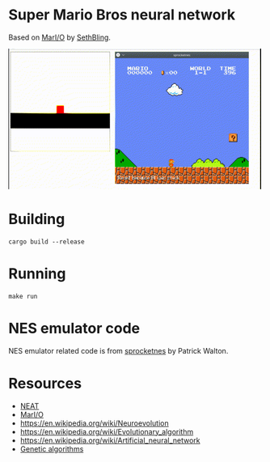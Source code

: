 # Super Mario Bros neural network

Based on [MarI/O](https://www.youtube.com/watch?v=qv6UVOQ0F44) by [SethBling](https://www.youtube.com/channel/UC8aG3LDTDwNR1UQhSn9uVrw).

![GIF showing AI in action](demo.gif)

# Building

    cargo build --release

# Running

    make run

# NES emulator code

NES emulator related code is from
[sprocketnes](https://github.com/pcwalton/sprocketnes) by Patrick Walton.

# Resources

* [NEAT](http://nn.cs.utexas.edu/downloads/papers/stanley.ec02.pdf)
* [MarI/O](https://www.youtube.com/watch?v=qv6UVOQ0F44)
* https://en.wikipedia.org/wiki/Neuroevolution
* https://en.wikipedia.org/wiki/Evolutionary_algorithm
* https://en.wikipedia.org/wiki/Artificial_neural_network
* [Genetic algorithms](https://www.youtube.com/watch?v=9c1qo1eU1kY)
